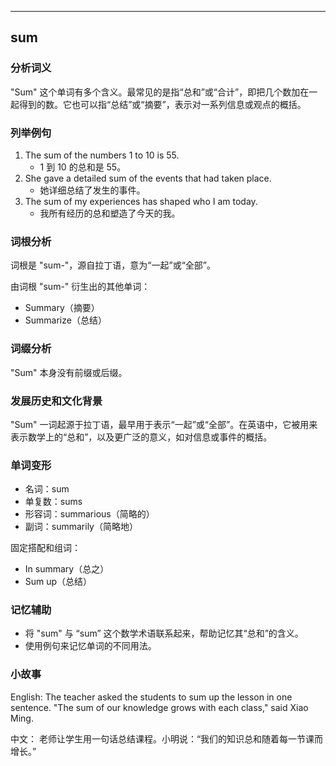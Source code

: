 
---------------
## sum
### 分析词义
"Sum" 这个单词有多个含义。最常见的是指“总和”或“合计”，即把几个数加在一起得到的数。它也可以指“总结”或“摘要”，表示对一系列信息或观点的概括。

### 列举例句
1. The sum of the numbers 1 to 10 is 55.
   - 1 到 10 的总和是 55。
2. She gave a detailed sum of the events that had taken place.
   - 她详细总结了发生的事件。
3. The sum of my experiences has shaped who I am today.
   - 我所有经历的总和塑造了今天的我。

### 词根分析
词根是 "sum-"，源自拉丁语，意为“一起”或“全部”。

由词根 "sum-" 衍生出的其他单词：
- Summary（摘要）
- Summarize（总结）

### 词缀分析
"Sum" 本身没有前缀或后缀。

### 发展历史和文化背景
"Sum" 一词起源于拉丁语，最早用于表示“一起”或“全部”。在英语中，它被用来表示数学上的“总和”，以及更广泛的意义，如对信息或事件的概括。

### 单词变形
- 名词：sum
- 单复数：sums
- 形容词：summarious（简略的）
- 副词：summarily（简略地）

固定搭配和组词：
- In summary（总之）
- Sum up（总结）

### 记忆辅助
- 将 "sum" 与 “sum” 这个数学术语联系起来，帮助记忆其“总和”的含义。
- 使用例句来记忆单词的不同用法。

### 小故事
English:
The teacher asked the students to sum up the lesson in one sentence. "The sum of our knowledge grows with each class," said Xiao Ming.

中文：
老师让学生用一句话总结课程。小明说：“我们的知识总和随着每一节课而增长。”


